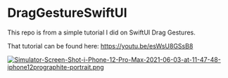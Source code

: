 # DragGestureSwiftUI

This repo is from a simple tutorial I did on SwiftUI Drag Gestures. 

That tutorial can be found here: https://youtu.be/esWsU8GSsB8

[![Simulator-Screen-Shot-i-Phone-12-Pro-Max-2021-06-03-at-11-47-48-iphone12prographite-portrait.png](https://i.postimg.cc/sgzWfYHR/Simulator-Screen-Shot-i-Phone-12-Pro-Max-2021-06-03-at-11-47-48-iphone12prographite-portrait.png)](https://postimg.cc/3dLNnvHL)
